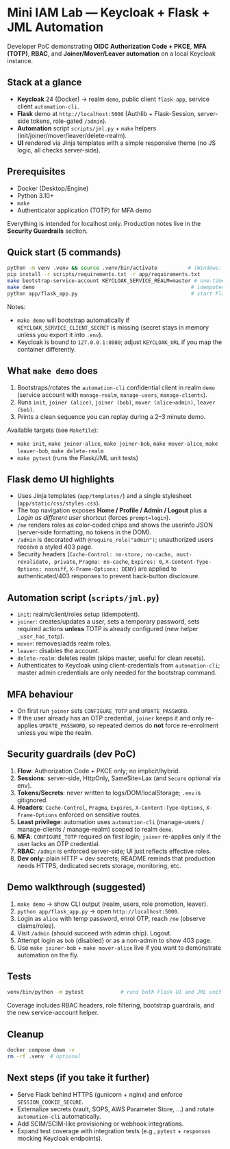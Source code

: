 # Mini IAM Lab — Keycloak + Flask + JML Automation

Developer PoC demonstrating **OIDC Authorization Code + PKCE**, **MFA (TOTP)**, **RBAC**, and **Joiner/Mover/Leaver automation** on a local Keycloak instance.

## Stack at a glance
- **Keycloak** 24 (Docker) → realm `demo`, public client `flask-app`, service client `automation-cli`.
- **Flask** demo at `http://localhost:5000` (Authlib + Flask-Session, server-side tokens, role-gated `/admin`).
- **Automation** script `scripts/jml.py` + `make` helpers (init/joiner/mover/leaver/delete-realm).
- **UI** rendered via Jinja templates with a simple responsive theme (no JS logic, all checks server-side).

## Prerequisites
- Docker (Desktop/Engine)
- Python 3.10+
- `make`
- Authenticator application (TOTP) for MFA demo

Everything is intended for localhost only. Production notes live in the **Security Guardrails** section.

## Quick start (5 commands)
```bash
python -m venv .venv && source .venv/bin/activate          # (Windows: .venv\Scripts\activate)
pip install -r scripts/requirements.txt -r app/requirements.txt
make bootstrap-service-account KEYCLOAK_SERVICE_REALM=master # one-time; generates secret for automation-cli
make demo                                                   # idempotent init + sample users + mover/leaver
python app/flask_app.py                                     # start Flask UI (or run via your WSGI setup)
```
Notes:
- `make demo` will bootstrap automatically if `KEYCLOAK_SERVICE_CLIENT_SECRET` is missing (secret stays in memory unless you export it into `.env`).
- Keycloak is bound to `127.0.0.1:8080`; adjust `KEYCLOAK_URL` if you map the container differently.

## What `make demo` does
1. Bootstraps/rotates the `automation-cli` confidential client in realm `demo` (service account with `manage-realm`, `manage-users`, `manage-clients`).
2. Runs `init`, `joiner (alice)`, `joiner (bob)`, `mover (alice→admin)`, `leaver (bob)`.
3. Prints a clean sequence you can replay during a 2–3 minute demo.

Available targets (see `Makefile`):
- `make init`, `make joiner-alice`, `make joiner-bob`, `make mover-alice`, `make leaver-bob`, `make delete-realm`
- `make pytest` (runs the Flask/JML unit tests)

## Flask demo UI highlights
- Uses Jinja templates (`app/templates/`) and a single stylesheet (`app/static/css/styles.css`).
- The top navigation exposes **Home / Profile / Admin / Logout** plus a *Login as different user* shortcut (forces `prompt=login`).
- `/me` renders roles as color-coded chips and shows the userinfo JSON (server-side formatting, no tokens in the DOM).
- `/admin` is decorated with `@require_role("admin")`; unauthorized users receive a styled 403 page.
- Security headers (`Cache-Control: no-store, no-cache, must-revalidate, private`, `Pragma: no-cache`, `Expires: 0`, `X-Content-Type-Options: nosniff`, `X-Frame-Options: DENY`) are applied to authenticated/403 responses to prevent back-button disclosure.

## Automation script (`scripts/jml.py`)
- `init`: realm/client/roles setup (idempotent).
- `joiner`: creates/updates a user, sets a temporary password, sets required actions **unless** TOTP is already configured (new helper `_user_has_totp`).
- `mover`: removes/adds realm roles.
- `leaver`: disables the account.
- `delete-realm`: deletes realm (skips master, useful for clean resets).
- Authenticates to Keycloak using client-credentials from `automation-cli`; master admin credentials are only needed for the bootstrap command.

## MFA behaviour
- On first run `joiner` sets `CONFIGURE_TOTP` and `UPDATE_PASSWORD`.
- If the user already has an OTP credential, `joiner` keeps it and only re-applies `UPDATE_PASSWORD`, so repeated demos do **not** force re-enrolment unless you wipe the realm.

## Security guardrails (dev PoC)
1. **Flow**: Authorization Code + PKCE only; no implicit/hybrid.
2. **Sessions**: server-side, HttpOnly, SameSite=Lax (and `Secure` optional via env).
3. **Tokens/Secrets**: never written to logs/DOM/localStorage; `.env` is gitignored.
4. **Headers**: `Cache-Control`, `Pragma`, `Expires`, `X-Content-Type-Options`, `X-Frame-Options` enforced on sensitive routes.
5. **Least privilege**: automation uses `automation-cli` (manage-users / manage-clients / manage-realm) scoped to realm `demo`.
6. **MFA**: `CONFIGURE_TOTP` required on first login; `joiner` re-applies only if the user lacks an OTP credential.
7. **RBAC**: `/admin` is enforced server-side; UI just reflects effective roles.
8. **Dev only**: plain HTTP + dev secrets; README reminds that production needs HTTPS, dedicated secrets storage, monitoring, etc.

## Demo walkthrough (suggested)
1. `make demo` → show CLI output (realm, users, role promotion, leaver).
2. `python app/flask_app.py` → open `http://localhost:5000`.
3. Login as `alice` with temp password, enrol OTP, reach `/me` (observe claims/roles).
4. Visit `/admin` (should succeed with admin chip). Logout.
5. Attempt login as `bob` (disabled) or as a non-admin to show 403 page.
6. Use `make joiner-bob` + `make mover-alice` live if you want to demonstrate automation on the fly.

## Tests
```bash
venv/bin/python -m pytest            # runs both Flask UI and JML unit tests
```
Coverage includes RBAC headers, role filtering, bootstrap guardrails, and the new service-account helper.

## Cleanup
```bash
docker compose down -v
rm -rf .venv  # optional
```

## Next steps (if you take it further)
- Serve Flask behind HTTPS (gunicorn + nginx) and enforce `SESSION_COOKIE_SECURE`.
- Externalize secrets (vault, SOPS, AWS Parameter Store, …) and rotate `automation-cli` automatically.
- Add SCIM/SCIM-like provisioning or webhook integrations.
- Expand test coverage with integration tests (e.g., `pytest` + `responses` mocking Keycloak endpoints).
